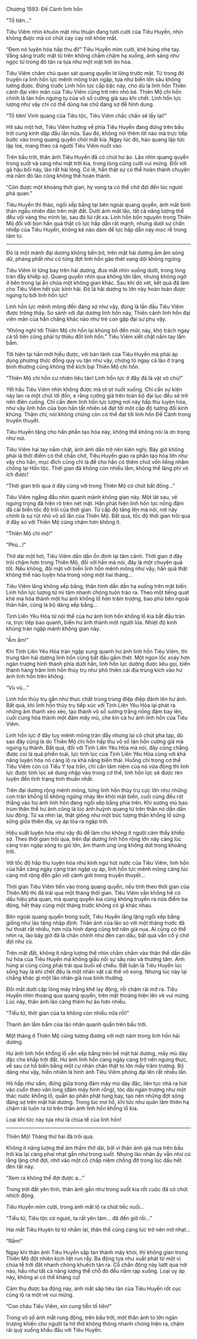 




Chương 1593: Đế Cảnh linh hồn


"Tổ tiên..."

Tiêu Viêm nhìn khuôn mặt nhu thuận đang tươi cười của Tiêu Huyền, nhịn không được mà có chút cay cay nơi khóe mắt.

“Đem nó luyện hóa hấp thu đi!” Tiêu Huyền mỉm cười, khẽ búng nhẹ tay. Vầng sáng trước mặt từ trên không chầm chậm hạ xuống, ánh sáng như ngọc từ trong đó tản ra tựa như một mặt trời ôn hòa.

Tiêu Viêm chăm chú quan sát quang quyển lơ lửng trước mặt. Từ trong đó truyền ra linh hồn lực mênh mông tràn ngập, tựa như biển lớn sâu không lường được. Đứng trước Linh hồn lực cấp bậc này, cho dù là linh hồn Thiên cảnh đại viên mãn của Tiêu Viêm cũng trở nên nhỏ bé. Thiên Mộ chi hồn chính là tàn hồn ngưng tụ của vô số cường giả sau khi chết. Linh hồn lực lượng như vậy chỉ có thể dùng hai chữ đáng sợ để hình dung.

“Tổ tiên! Vinh quang của Tiêu tộc, Tiêu Viêm chắc chắn sẽ lấy lại!”

Hít sâu một hơi, Tiêu Viêm hướng về phía Tiêu Huyền đang đứng trên bầu trời cung kính dập đầu lần nữa. Sau đó, không nói thêm lời nào mà trực tiếp bước vào trong quang quyển chói mắt kia. Ngay lúc đó, hào quang lập tức lập lòe, mang theo cả người Tiêu Viêm nuốt vào.

Trên bầu trời, thân ảnh Tiêu Huyền đã có chút hư ảo. Lão nhìn quang quyển trong suốt và sáng như mặt trời kia, trong lòng cũng cười vui mừng. Đối với gã hậu bối này, lão rất hài lòng. Có lẽ, hắn thật sự có thể hoàn thành chuyện mà năm đó lão cũng không thể hoàn thành.

“Còn được một khoảng thời gian, hy vọng ta có thể chờ đợi đến lúc ngươi phá quan.”

Tiêu Huyền thì thào, ngồi xếp bằng tại bên ngoài quang quyển, ánh mắt bình thản ngẫu nhiên đảo trên mặt đất. Dưới ánh mắt lão, tất cả năng lượng thể đều vội vàng thu mình lại, sau đó lùi rất xa. Linh hồn bổn nguyên trong Thiên Mộ đối với bọn hắn quả thật có lực hấp dẫn rất mạnh, nhưng dưới sự chấn nhiếp của Tiêu Huyền, không kẻ nào dám để lực hấp dẫn này mọc rễ trong tâm tư.

*****

Đó là một mảnh đại dương không bến bờ, trên mặt hải dương ầm ầm sóng dữ, phảng phất như có từng đợt linh hồn gào thét vang dội không ngừng.

Tiêu Viêm lơ lửng bay trên hải dương, đưa mắt nhìn xuống dưới, trong lòng tràn đầy khiếp sợ. Quang quyển nhìn qua không lớn lắm, nhưng không ngờ ở bên trong lại ẩn chứa một không gian khác. Sau khi dò xét, kết quả đã làm cho Tiêu Viêm hết sức kinh hãi. Đó là hải dương to lớn này hoàn toàn được ngưng tụ bởi linh hồn lực!

Linh hồn lực mênh mông đến đáng sợ như vậy, đúng là lần đầu Tiêu Viêm được trông thấy. So sánh với đại dương linh hồn này, Thiên cảnh linh hồn đại viên mãn của hắn chẳng khác nào như trẻ con gặp đại sư phụ vậy.

“Không nghĩ tới Thiên Mộ chi hồn lại khủng bố đến mức này, khó trách ngay cả tổ tiên cũng phải tự thiêu đốt linh hồn.” Tiêu Viêm xiết chặt nắm tay lẩm bẩm.

Tới hiện tại hắn mới hiểu được, với bản lãnh của Tiêu Huyền mà phải áp dụng phương thức đồng quy vu tận như vậy, chứng tỏ ngay cả lão ở trạng bình thường cũng không thể kích bại Thiên Mộ chi hồn.

“Thiên Mộ chi hồn cư nhiên tiêu tán! Linh hồn lực ở đây đã là vật vô chủ!”

Yết hầu Tiêu Viêm nhịn không được mà ọt ọt nuốt xuống. Chỉ cần sự kiện này lan ra một chút lời đồn, e rằng cường giả trên toàn bộ đại lục đều sẽ trở nên điên cuồng. Chỉ cần đem linh hồn lực lượng nơi này hấp thu luyện hóa, như vậy linh hồn của bọn hắn tất nhiên sẽ đạt tới một cấp độ tương đối kinh khủng. Thậm chí, nói không chừng còn có thể đạt tới linh hồn Đế Cảnh trong truyền thuyết.

Tiêu Huyền tặng cho hắn phần tạo hóa này, không thể không nói là ơn trọng như núi.

Tiêu Viêm hai tay nắm chặt, ánh ánh dần trở nên kiên nghị. Bây giờ không phải là thời điểm có thể chần chờ, Tiêu Huyền giao ra phần tạo hóa lớn như vậy cho hắn, mục đích cũng chỉ là để cho hắn có thêm chút vốn liếng nhằm chống lại Hồn tộc. Thời gian đã không còn nhiều lắm, không thể lãng phí vô ích được!

“Thời gian trôi qua ở đây cùng với trong Thiên Mộ có chút bất đồng…”

Tiêu Viêm ngẩng đầu nhìn quanh mảnh không gian này. Một lát sau, vẻ ngưng trọng đã hiện rõ trên nét mặt. Hắn phát hiện linh hồn lực nồng đậm đã cải biến tốc độ trôi của thời gian. Từ cấp độ tăng lên mà nói, nơi này chính là sự rút nhỏ vô số lần của Thiên Mộ. Bất quá, tốc độ thời gian trôi qua ở đây so với Thiên Mộ cũng chậm hơn không ít.

“Thiên Mộ chi mộ!”

“Phù…!”

Thở dài một hơi, Tiêu Viêm dần dần ổn định lại tâm cảnh. Thời gian ở đây trôi chậm hơn trong Thiên Mộ, đối với hắn mà nói, đây là một chuyện quá tốt. Nếu không, đối mặt với biển linh hồn mênh mông như vậy, hắn quả thật không thể nào luyện hóa trong vòng một hai tháng…

Tiêu Viêm lăng không xếp bằng, thân hình dần dần hạ xuống trên mặt biển. Linh hồn lực lượng từ mi tâm nhanh chóng tuôn trào ra. Theo một tiếng quát khẽ mà hóa thành một hư ảnh khổng lồ hơn trăm trượng, bao phủ bên ngoài thân hắn, cũng là bộ dáng xếp bằng…

Tịnh Liên Yêu Hỏa từ nội thể của hư ảnh linh hồn khổng lồ kia bắt đầu tràn ra, trực tiếp bao quanh, biến hư ảnh thành một người lửa. Nhiệt độ kinh khủng tràn ngập mảnh không gian này.

“Ầm ầm!”

Khi Tịnh Liên Yêu Hỏa tràn ngập xung quanh hư ảnh linh hồn Tiêu Viêm, thì trung tâm hải dương linh hồn cũng bắt đầu gầm thét. Một ngọn lốc xoáy hơn ngàn trượng hình thành phía dưới hắn, linh hồn lực dường được kêu gọi, biến thành hàng trăm linh hồn thủy trụ như phô thiên cái địa trùng kích vào hư ảnh linh hồn trên không.

“Vù vù…”

Linh hồn thủy trụ gần như thực chất trùng trùng điệp điệp đánh lên hư ảnh. Bất quá, khi linh hồn thủy trụ tiếp xúc với Tịnh Liên Yêu Hỏa lại phát ra những âm thanh xèo xèo, tạo thành vô số sương trắng nồng đậm bay lên, cuối cùng hóa thành một đám mây mù, che kín cả hư ảnh linh hồn của Tiêu Viêm.

Linh hồn lực ở đây tuy mênh mông tràn đầy nhưng lại có chút pha tạp, dù sao đây cũng là do Thiên Mộ chi hồn hấp thu vô số tàn hồn cường giả mà ngưng tụ thành. Bất quá, đối với Tịnh Liên Yêu Hỏa mà nói, đây cũng chẳng được coi là quá phiền toái, lực tinh lọc của Tịnh Liên Yêu Hỏa cùng với khả năng luyện hóa nó càng lộ ra khả năng biến thái. Huống chi trong cơ thể Tiêu Viêm còn có Tiểu Y tọa trấn, chỉ cần tâm niệm của nó vừa động thì linh lực được tinh lọc sẽ dung nhập vào trong cơ thể, linh hồn lực sẽ được rèn luyện đến tình trạng tinh thuần nhất.

Trên đại dương rộng mênh mông, từng linh hồn thủy trụ cực lớn như những con trăn khổng lồ không ngừng nhảy lên khỏi mặt biển, cuối cùng đều rót thẳng vào hư ảnh linh hồn đang ngồi xếp bằng phía trên. Khi sương mù bao trùm thân thể hư ảnh cũng là lúc ánh huỳnh quang từ trên thân nó dần dần lưu động. Từ xa nhìn lại, thật giống như một bức tượng thần khổng lồ sừng sững giữa thiên địa, uy áp tỏa ra ngập trời.

Hiệu suất luyện hóa như vậy đủ để làm cho không ít người cảm thấy khiếp sợ. Theo thời gian trôi qua, trên đại dương linh hồn rộng lớn này càng lúc càng tràn ngập sóng to gió lớn, âm thanh ùng ùng không dứt trong khoảng trời.

Với tốc độ hấp thu luyện hóa như kình ngư hút nước của Tiêu Viêm, linh hồn của hắn càng ngày càng tràn ngập uy áp, linh hồn lực mênh mông càng lúc càng mở rộng đến gần với cảnh giới trong truyền thuyết…

Thời gian Tiêu Viêm tiến vào trong quang quyển, nếu tính theo thời gian của Thiên Mộ thì đã trải qua một tháng thời gian. Tiêu Viêm vẫn không hề có dấu hiệu phá quan, mà quang quyển kia cũng không truyền ra nửa điểm ba động, hết thảy cùng một tháng trước không có gì khác nhau.

Bên ngoài quang quyển trong suốt, Tiêu Huyền lẳng lặng ngồi xếp bằng giống như lão tăng nhập định. Thân ảnh của lão so với một tháng trước đã hư thoát rất nhiều, hơn nữa hình dạng cũng trở nên già nua. Ai cũng có thể nhìn ra, lão bây giờ đã là chân chính như đèn cạn dầu, bất quá vẫn cố ý chờ đợi như cũ.

Trên mặt đất, không ít năng lượng thể nhìn chằm chằm vào thân thể dần dần hư hóa của Tiêu Huyền mà không giấu nổi sự sầu não và thương tâm. Anh hùng ai cũng cũng phải trải qua buổi xế chiều. Bất luận là Tiêu Huyền lúc sống hay là khi chết đều là một nhân vật cái thế vô song. Nhưng lúc này lại chẳng khác gì một lão nhân già nua bình thường.

Đôi mắt dưới cặp lông mày trắng khẽ lay động, rồi chậm rãi mở ra. Tiêu Huyền nhìn thoáng qua quang quyển, trên mặt thoáng hiện lên vẻ vui mừng. Lúc này, thân ảnh lão càng thêm hư ảo hơn nhiều.

“Tiểu tử, thời gian của ta không còn nhiều nữa rồi!”

Thanh âm lẩm bẩm của lão nhân quanh quẩn trên bầu trời.

Một tháng ở Thiên Mộ cũng tương đương với một năm trong linh hồn hải dương.

Hư ảnh linh hồn khổng lồ vẫn xếp bằng trên bề mặt hải dương, mây mù dày đặc che khắp trời đất. Hư ảnh linh hồn càng ngày càng trở nên ngưng thực, về sau cơ hồ biến bằng một cự nhân chân thật to lớn mấy trăm trượng. Bộ dáng như vậy, hiển nhiên là hình ảnh Tiêu Viêm phóng đại lên rất nhiều lần.

Hô hấp như sấm, đứng giữa trong đám mây mù dày đặc, liên tục nhả ra hút vào cuốn theo vân long (đám mây hình rồng), tóc dài ngàn trượng như một thác nước khổng lồ, quần áo phần phật tung bay, tạo nên những đợt sóng đáng sợ trên mặt hải dương. Trong lúc mơ hồ, khí tức như quân lâm thiên hạ chậm rãi tuôn ra từ trên thân ảnh linh hồn khổng lồ kia.

Loại khí tức này tựa như là chúa tể của linh hồn!

*****

Thiên Mộ! Tháng thứ hai đã trôi qua.

Không ít năng lượng thể âm thầm thở dài, bởi vì thân ảnh già nua trên bầu trời kia lại càng phai nhạt gần như trong suốt. Nhưng lão nhân ấy vẫn như cũ lẳng lặng chờ đợi, nhờ vào một cỗ chấp niệm chống đỡ trong lúc dầu hết đèn tắt này.

“Xem ra không thể đợi được a…”

Trong trời đất yên tĩnh, thân ảnh gần như trong suốt kia rốt cuộc đã có chút nhích động.

Tiêu Huyền mỉm cười, trong ánh mắt lộ ra chút tiếc nuối…

“Tiểu tử, Tiêu tộc có ngươi, ta rất yên tâm… đã đến giờ rồi…”

Hai mắt Tiêu Huyên từ từ nhắm lại, thân thể cũng càng lúc trở nên mờ nhạt…

“Rầm!”

Ngay khi thân ảnh Tiêu Huyền sắp tan thành mây khói, thì không gian trong Thiên Mộ đột nhiên kịch liệt run rẩy. Ba động tựa như xuất phát từ một vị chúa tể trời đất nhanh chóng khuếch tán ra. Cỗ chấn động này lướt qua nơi nào, hầu như tất cả năng lượng thể chỗ đó đều nằm rạp xuống. Loại uy áp này, không ai có thể kháng cự!

Cảm thụ được ba động này, ánh mắt sắp tiêu tán của Tiêu Huyền rốt cục cũng lộ ra một vẻ vui mừng.

“Con cháu Tiêu Viêm, xin cung tiễn tổ tiên!”

Trong vô số ánh mắt rung động, trên bầu trời, một thân ảnh to lớn ngàn trượng khiến cho người ta hít thở không thông nhanh chóng hiện ra, chậm rãi quỳ xuống khấu đầu với Tiêu Huyền.




